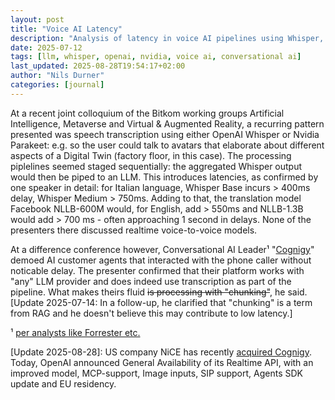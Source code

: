 ```yaml
---
layout: post
title: "Voice AI Latency"
description: "Analysis of latency in voice AI pipelines using Whisper, Nvidia Parakeet, and translation models, with a spotlight on conversational AI leader Cognigy."
date: 2025-07-12
tags: [llm, whisper, openai, nvidia, voice ai, conversational ai]
last_updated: 2025-08-28T19:54:17+02:00
author: "Nils Durner"
categories: [journal]
---
```


At a recent joint colloquium of the Bitkom working groups Artificial Intelligence, Metaverse and Virtual & Augmented Reality, a recurring pattern presented was speech transcription using either OpenAI Whisper or Nvidia Parakeet: e.g. so the user could talk to avatars that elaborate about different aspects of a Digital Twin (factory floor, in this case). The processing piplelines seemed staged sequentially: the aggregated Whisper output would then be piped to an LLM. This introduces latencies, as confirmed by one speaker in detail: for Italian language, Whisper Base incurs > 400ms delay, Whisper Medium > 750ms. Adding to that, the translation model Facebook NLLB-600M would, for English, add > 550ms and NLLB-1.3B would add > 700 ms - often approaching 1 second in delays. None of the presenters there discussed realtime voice-to-voice models.

At a difference conference however, Conversational AI Leader¹ "[Cognigy](https://www.cognigy.com)" demoed AI customer agents that interacted with the phone caller without noticable delay. The presenter confirmed that their platform works with "any" LLM provider and does indeed use transcription as part of the pipeline. What makes theirs fluid ~~is processing with "chunking"~~, he said. [Update 2025-07-14: In a follow-up, he clarified that "chunking" is a term from RAG and he doesn't believe this may contribute to low latency.]

¹ [per analysts like Forrester etc.](https://www.cognigy.com/analyst-recognition-awards)

[Update 2025-08-28]: US company NiCE has recently [acquired Cognigy](https://www.forbes.com/sites/maribellopez/2025/07/29/nices-955m-cognigy-deal-targets-30b-ai-customer-experience-opportunity/). Today, OpenAI announced General Availability of its Realtime API, with an improved model, MCP-support, Image inputs, SIP support, Agents SDK update and EU residency.